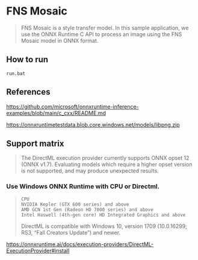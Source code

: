 # FNS Mosaic

> FNS Mosaic is a style transfer model. In this sample application, we use the ONNX Runtime C API to process an image using the FNS Mosaic model in ONNX format.


## How to run

`run.bat`

## References

https://github.com/microsoft/onnxruntime-inference-examples/blob/main/c_cxx/README.md

https://onnxruntimetestdata.blob.core.windows.net/models/libpng.zip

## Support matrix

 > The DirectML execution provider currently supports ONNX opset 12 (ONNX v1.7). Evaluating models which require a higher opset version is not supported, and may produce unexpected results.
    
### Use Windows ONNX Runtime with CPU or Directml.

>     CPU
>     NVIDIA Kepler (GTX 600 series) and above
>     AMD GCN 1st Gen (Radeon HD 7000 series) and above
>     Intel Haswell (4th-gen core) HD Integrated Graphics and above
>
> DirectML is compatible with Windows 10, version 1709 (10.0.16299; RS3, “Fall Creators Update”) and newer.
    
https://onnxruntime.ai/docs/execution-providers/DirectML-ExecutionProvider#install
